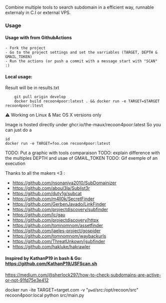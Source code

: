 Combine multiple tools to search subdomain in a efficient way, runnable externaly in C.I or external VPS.

### Usage

#### Usage with from GithubActions
    - Fork the project
    - Go to the project settings and set the varriables (TARGET, DEPTH & GMAIL_TOKEN)
    - Run the actions (or push a commit with a message start with "SCAN" :)

#### Local usage:
Result will be in results.txt
``` shell
    git pull origin develop
    docker build recoon4poor:latest . && docker run -e TARGET=$TARGET recoon4poor:ltest
```

:warning: Working on Linux & Mac OS X versions only 

Image is hosted directly under ghcr.io/the-maux/recoon4poor:latest
So you can just do a 
```` shell
id
docker run -e TARGET=foo.com recoon4poor:latest
````
TODO: Put a graphic with tools comparaison
TODO: explain difference with the multiples DEPTH and usae of GMAIL_TOKEN
TODO: Gif exemple of an execution

Thanks to all the makers <3 :
- https://github.com/nsonaniya2010/SubDomainizer
- https://github.com/aboul3la/Sublist3r
- https://github.com/duty1g/subcat
- https://github.com/m4ll0k/SecretFinder
- https://github.com/GerbenJavado/LinkFinder
- https://github.com/projectdiscovery/subfinder
- https://github.com/lc/gau
- https://github.com/projectdiscovery/httpx
- https://github.com/tomnomnom/assetfinder
- https://github.com/jaeles-project/gospider
- https://github.com/tomnomnom/waybackurls
- https://github.com/ThreatUnkown/jsubfinder
- https://github.com/hakluke/hakrawler

#### Inspired by KathanP19 in bash & Go: https://github.com/KathanP19/JSFScan.sh
https://medium.com/@sherlock297/how-to-check-subdomains-are-active-or-not-91fd75e3e412

docker run -ite TARGET=target.com -v "`pwd`/src:/opt/recoon/src" recoon4poor:local python src/main.py

